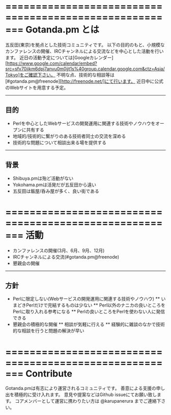 =======================================================
Gotanda.pm とは
=======================================================
五反田(東京)を拠点とした技術コミュニティです。
以下の目的のもと、小規模なカンファレンスの開催、IRCチャンネルによる交流などを中心とした活動を行います。
近日の活動予定については[Googleカレンダー][https://www.google.com/calendar/embed?src=sfv70iikm6dpj7anvu0m0jjt1s%40group.calendar.google.com&ctz=Asia/Tokyo]をご確認下さい。
不明な点、技術的な相談等は[#gotanda.pm@freenode][http://freenode.net/]にて行います。
近日中に公式のWebサイトを用意する予定。

-------------------------------------------------------
目的
-------------------------------------------------------
* Perlを中心としたWebサービスの開発運用に関連する技術やノウハウをオープンに共有する
* 地域的/技術的に繋がりのある技術者同士の交流を深める
* 技術的な問題について相談出来る場を提供する

-------------------------------------------------------
背景
-------------------------------------------------------
* Shibuya.pmは殆ど活動がない
* Yokohama.pmは活発だが五反田から遠い
* 五反田は飯屋/呑み屋が多く、良い街である

=======================================================
活動
=======================================================
* カンファレンスの開催(3月、6月、9月、12月)
* IRCチャンネルによる交流(#gotanda.pm@freenode)
* 懇親会の開催

-------------------------------------------------------
方針
-------------------------------------------------------
* Perlに限定しない(Webサービスの開発運用に関連する技術やノウハウ)
** いまどきPerlだけで完結するものは少ない
** Perl以外のナニカの良いところをPerlに取り入れる参考になる
** Perlの良いところをPerlを使わない人に発信できる
* 懇親会の積極的な開催
** 相談が気軽に行える
** 経験的に雑談のなかで技術的な相談を行うと問題の解決が早い

=======================================================
Contribute
=======================================================
Gotanda.pmは有志により運営されるコミュニティです。
善意による支援の申し出を積極的に受け入れます。
意見や提案などはGithub issueにてお願い致します。
コアメンバーとして運営に携わりたい方は @karupanerura までご連絡下さい。
